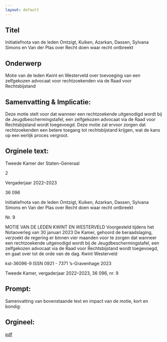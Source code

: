 ```yaml
---
layout: default
---
```

## Titel
Initiatiefnota van de leden Omtzigt, Kuiken, Azarkan, Dassen, Sylvana Simons en Van der Plas over Recht doen waar recht ontbreekt
## Onderwerp
Motie van de leden Kwint en Westerveld over toevoeging van een zelfgekozen advocaat voor rechtzoekenden via de Raad voor Rechtsbijstand
## Samenvatting & Implicatie:

Deze motie stelt voor dat wanneer een rechtzoekende uitgenodigd wordt bij de Jeugdbeschermingstafel, een zelfgekozen advocaat via de Raad voor Rechtsbijstand wordt toegevoegd. Deze motie zal ervoor zorgen dat rechtzoekenden een betere toegang tot rechtsbijstand krijgen, wat de kans op een eerlijk proces vergroot.
## Orginele text:


Tweede Kamer der Staten-Generaal

2

Vergaderjaar 2022–2023

36 096

Initiatiefnota van de leden Omtzigt, Kuiken,
Azarkan, Dassen, Sylvana Simons en Van der
Plas over Recht doen waar recht ontbreekt

Nr. 9

MOTIE VAN DE LEDEN KWINT EN WESTERVELD
Voorgesteld tijdens het Notaoverleg van 30 januari 2023
De Kamer,
gehoord de beraadslaging,
verzoekt de regering er binnen vier maanden voor te zorgen dat wanneer
een rechtzoekende uitgenodigd wordt bij de Jeugdbeschermingstafel, een
zelfgekozen advocaat via de Raad voor Rechtsbijstand wordt toegevoegd,
en gaat over tot de orde van de dag.
Kwint
Westerveld

kst-36096-9
ISSN 0921 - 7371
’s-Gravenhage 2023

Tweede Kamer, vergaderjaar 2022–2023, 36 096, nr. 9


## Prompt:
Samenvatting van bovenstaande text en impact van de motie, kort en bondig:

## Orgineel:
[pdf](https://gegevensmagazijn.tweedekamer.nl/OData/v4/2.0/Document(f6678714-0d28-42aa-ba2e-504eadc15982)/resource)
